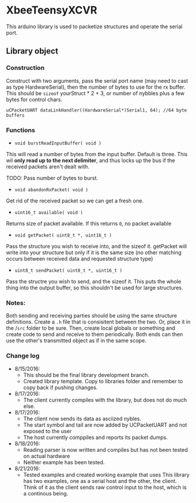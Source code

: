 # XbeeTeensyXCVR

This arduino library is used to packetize structures and operate the serial port.

## Library object

### Construction
Construct with two arguments, pass the serial port name (may need to cast as type HardwareSerial), then the number of bytes to use for the rx buffer.  This should be `sizeof` yourStruct * 2 + 3, or number of nybbles plus a few bytes for control chars.

`uCPacketUART dataLinkHandler((HardwareSerial*)Serial1, 64); //64 byte buffers`

### Functions

* `void burstReadInputBuffer( void )`

This will read a number of bytes from the input buffer.  Default is three.  This wil **only read up to the next delimiter**, and thus locks up the bus if the received packets aren't dealt with.

TODO:  Pass number of bytes to burst.

* `void abandonRxPacket( void )`

Get rid of the received packet so we can get a fresh one.

* `uint16_t available( void )`

Returns size of packet available.  If this returns `0`, no packet available

* `void getPacket( uint8_t *, uint16_t )`

Pass the structure you wish to receive into, and the sizeof it.  getPacket will write into your structure but only if it is the same size (no other matching occurs between received data and requested structure type) 

* `uint8_t sendPacket( uint8_t *, uint16_t )`

Pass the structre you wish to send, and the sizeof it.  This puts the whole thing into the output buffer, so this shouldn't be used for large structures.

### Notes:

Both sending and receiving parties should be using the same structure definitions.  Create a `.h` file that is consisitent between the two.  Or, place it in the /`src` folder to be sure.  Then, create local globals or something and create code to send and receive to them periodically.  Both ends can then use the other's transmitted object as if in the same scope.

### Change log
* 8/15/2016:
  * This should be the final library development branch.
  * Created library template.  Copy to libraries folder and remember to copy back if pushing changes.
* 8/17/2016:
  * The client currently compiles with the library, but does not do much else.
* 8/17/2016:
  * The client now sends its data as asciized nybles.
  * The start symbol and tail are now added by UCPacketUART and not exposed to the user
  * The host currently comppiles and reports its packet dumps.
* 8/18/2016:
  * Reading parser is now written and compiles but has not been tested on actual hardware
  * Neither example has been tested.
* 8/21/2016:
  * Tested examples and created working example that uses 
This library has two examples, one as a serial host and the other, the client.  Think of it as the client sends raw control input to the host, which is a continous being.

